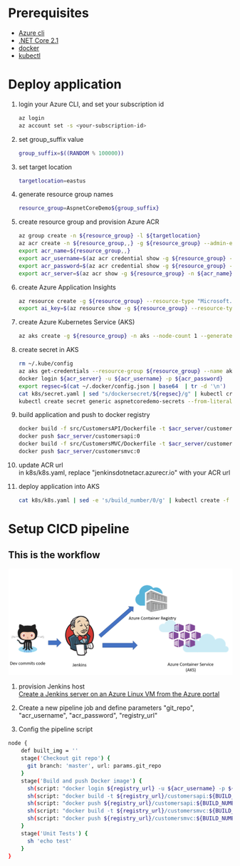 
# Prerequisites

* [Azure cli](https://docs.microsoft.com/en-us/cli/azure/install-azure-cli-apt?view=azure-cli-latest)  
* [.NET Core 2.1](https://www.microsoft.com/net/download/linux-package-manager/ubuntu16-04/sdk-2.1.300)  
* [docker](https://docs.docker.com/install/linux/docker-ce/ubuntu/)  
* [kubectl](https://kubernetes.io/docs/tasks/tools/install-kubectl/)  

# Deploy application

1. login your Azure CLI, and set your subscription id
    ```bash
    az login
    az account set -s <your-subscription-id>
    ```

1. set group_suffix value
    ```bash
    group_suffix=$((RANDOM % 100000))  
    ```

1. set target location
    ```bash
    targetlocation=eastus  
    ```

1. generate resource group names
    ```bash
    resource_group=AspnetCoreDemo${group_suffix}  
    ```

1. create resource group and provision Azure ACR
    ```bash
    az group create -n ${resource_group} -l ${targetlocation}  
    az acr create -n ${resource_group,,} -g ${resource_group} --admin-enabled true --sku Standard  
    export acr_name=${resource_group,,}  
    export acr_username=$(az acr credential show -g ${resource_group} -n ${acr_name} --query username | tr -d '"')  
    export acr_password=$(az acr credential show -g ${resource_group} -n ${acr_name} --query passwords[0].value | tr -d '"')  
    export acr_server=$(az acr show -g ${resource_group} -n ${acr_name} --query loginServer | tr -d '"')  
    ```

1. create Azure Application Insights
    ```bash
    az resource create -g ${resource_group} --resource-type "Microsoft.Insights/components" -n ${resource_group}ai -l ${targetlocation} --properties '{"ApplicationId":"facerecognition","Application_Type":"other", "Flow_Type":"Redfield", "Request_Source":"IbizaAIExtension"}'  
    export ai_key=$(az resource show -g ${resource_group} --resource-type "Microsoft.Insights/components" -n ${resource_group}ai --query properties.InstrumentationKey --o tsv)
    ```

1. create Azure Kubernetes Service (AKS)
    ```bash
    az aks create -g ${resource_group} -n aks --node-count 1 --generate-ssh-keys  
    ```

1. create secret in AKS
    ```bash
    rm ~/.kube/config  
    az aks get-credentials --resource-group ${resource_group} --name aks --admin  
    docker login ${acr_server} -u ${acr_username} -p ${acr_password}  
    export regsec=$(cat ~/.docker/config.json | base64  | tr -d '\n')  
    cat k8s/secret.yaml | sed "s/dockersecret/${regsec}/g" | kubectl create -f -  
    kubectl create secret generic aspnetcoredemo-secrets --from-literal=AppInsightsKey=$ai_key
    ```

1. build application and push to docker registry
    ```bash
    docker build -f src/CustomersAPI/Dockerfile -t $acr_server/customersapi:0 .
    docker push $acr_server/customersapi:0
    docker build -f src/CustomersMVC/Dockerfile -t $acr_server/customersmvc:0 .
    docker push $acr_server/customersmvc:0
    ```

1. update ACR url  
   in k8s/k8s.yaml, replace "jenkinsdotnetacr.azurecr.io" with your ACR url

1. deploy application into AKS
    ```bash
    cat k8s/k8s.yaml | sed -e 's/build_number/0/g' | kubectl create -f -  
    ```

# Setup CICD pipeline

## This is the workflow  

   ![Resource List](Workflow.png)

1. provision Jenkins host  
    [Create a Jenkins server on an Azure Linux VM from the Azure portal](https://docs.microsoft.com/en-us/azure/jenkins/install-jenkins-solution-template)

1. Create a new pipeline job and define parameters "git_repo", "acr_username", "acr_password", "registry_url"

1. Config the pipeline script  

```bash
node {  
    def built_img = ''  
    stage('Checkout git repo') {  
      git branch: 'master', url: params.git_repo  
    }
    stage('Build and push Docker image') {
      sh(script: "docker login ${registry_url} -u ${acr_username} -p ${acr_password}", returnStdout: true)
      sh(script: "docker build -t ${registry_url}/customersapi:${BUILD_NUMBER} -f src/CustomersAPI/Dockerfile .", returnStdout: true)
      sh(script: "docker push ${registry_url}/customersapi:${BUILD_NUMBER}", returnStdout: true)
      sh(script: "docker build -t ${registry_url}/customersmvc:${BUILD_NUMBER} -f src/CustomersMVC/Dockerfile .", returnStdout: true)
      sh(script: "docker push ${registry_url}/customersmvc:${BUILD_NUMBER}", returnStdout: true)
    }
    stage('Unit Tests') {
      sh 'echo test'
    }
}
```
